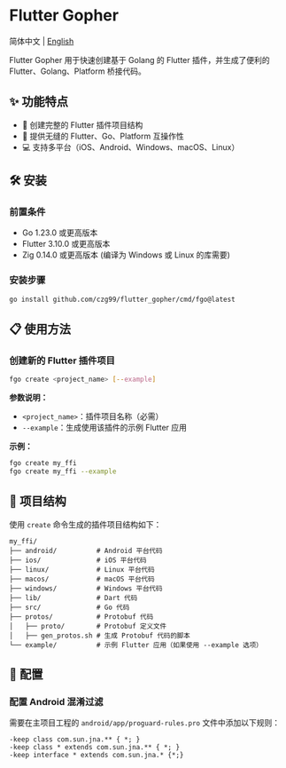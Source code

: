# Flutter Gopher

简体中文 | [English](https://github.com/czg99/flutter_gopher/blob/main/README_en.md)

Flutter Gopher 用于快速创建基于 Golang 的 Flutter 插件，并生成了便利的 Flutter、Golang、Platform 桥接代码。

## ✨ 功能特点

- 🔄 创建完整的 Flutter 插件项目结构
- 🚀 提供无缝的 Flutter、Go、Platform 互操作性
- 💻 支持多平台（iOS、Android、Windows、macOS、Linux）

## 🛠️ 安装

### 前置条件

- Go 1.23.0 或更高版本
- Flutter 3.10.0 或更高版本 
- Zig 0.14.0 或更高版本 (编译为 Windows 或 Linux 的库需要)

### 安装步骤

```bash
go install github.com/czg99/flutter_gopher/cmd/fgo@latest
```

## 📋 使用方法

### 创建新的 Flutter 插件项目

```bash
fgo create <project_name> [--example]
```

**参数说明：**
- `<project_name>`：插件项目名称（必需）
- `--example`：生成使用该插件的示例 Flutter 应用

**示例：**
```bash
fgo create my_ffi
fgo create my_ffi --example
```

## 📁 项目结构

使用 `create` 命令生成的插件项目结构如下：

```
my_ffi/
├── android/          # Android 平台代码
├── ios/              # iOS 平台代码
├── linux/            # Linux 平台代码
├── macos/            # macOS 平台代码
├── windows/          # Windows 平台代码
├── lib/              # Dart 代码
├── src/              # Go 代码
├── protos/           # Protobuf 代码
│   ├── proto/        # Protobuf 定义文件
│   ├── gen_protos.sh # 生成 Protobuf 代码的脚本
└── example/          # 示例 Flutter 应用（如果使用 --example 选项）
```

## 🔧 配置

### 配置 Android 混淆过滤

需要在主项目工程的 `android/app/proguard-rules.pro` 文件中添加以下规则：
```
-keep class com.sun.jna.** { *; }
-keep class * extends com.sun.jna.** { *; }
-keep interface * extends com.sun.jna.* {*;}
```
